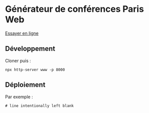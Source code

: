 # Générateur de conférences Paris Web

[Essayer en ligne](https://dev.sunfox.org/paris-web/)

## Développement

Cloner puis :

```console
npx http-server www -p 8000
```

## Déploiement

Par exemple :

```console
# line intentionally left blank
```
